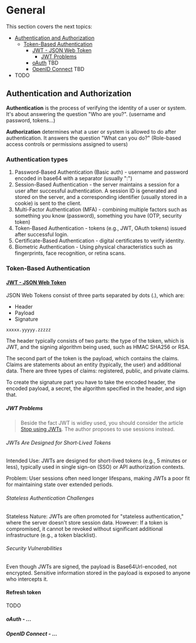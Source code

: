 # General
This section covers the next topics:
- [Authentication and Authorization](#authentication-and-authorization)
  - [Token-Based Authentication](#token-based-authentication)
    - [JWT - JSON Web Token](#jwt---json-web-token)
        - [JWT Problems](#jwt-problems)
    - [oAuth](#oauth---) TBD
    - [OpenID Connect](#openid-connect---) TBD
- TODO

## Authentication and Authorization
**Authentication** is the process of verifying the identity of a user or system. It's about answering the question "Who are you?". (username and password, tokens...)

**Authorization** determines what a user or system is allowed to do after authentication. It answers the question "What can you do?" (Role-based access controls or permissions assigned to users)

### Authentication types
1. Password-Based Authentication (Basic auth) - username and password encoded in base64 with a separator (usually ":")
2. Session-Based Authentication - the server maintains a session for a user after successful authentication. A session ID is generated and stored on the server, and a corresponding identifier (usually stored in a cookie) is sent to the client.
3. Multi-Factor Authentication (MFA) - combining multiple factors such as something you know (password), something you have (OTP, security token)
4. Token-Based Authentication - tokens (e.g., JWT, OAuth tokens) issued after successful login.
5. Certificate-Based Authentication - digital certificates to verify identity.
6. Biometric Authentication - Using physical characteristics such as fingerprints, face recognition, or retina scans.

### Token-Based Authentication
#### [JWT - JSON Web Token](https://jwt.io/introduction)
JSON Web Tokens consist of three parts separated by dots (.), which are:
* Header
* Payload
* Signature

`xxxxx.yyyyy.zzzzz`

The header typically consists of two parts: the type of the token, which is JWT, and the signing algorithm being used, such as HMAC SHA256 or RSA.

The second part of the token is the payload, which contains the claims. Claims are statements about an entity (typically, the user) and additional data. There are three types of claims: registered, public, and private claims.

To create the signature part you have to take the encoded header, the encoded payload, a secret, the algorithm specified in the header, and sign that.


##### JWT Problems

> Beside the fact JWT is widley used, you should consider the article [Stop using JWTs](https://gist.github.com/samsch/0d1f3d3b4745d778f78b230cf6061452). The author proposes to use sessions instead.

###### JWTs Are Designed for Short-Lived Tokens
Intended Use: JWTs are designed for short-lived tokens (e.g., 5 minutes or less), typically used in single sign-on (SSO) or API authorization contexts.

Problem: User sessions often need longer lifespans, making JWTs a poor fit for maintaining state over extended periods.

###### Stateless Authentication Challenges
Stateless Nature: JWTs are often promoted for "stateless authentication," where the server doesn't store session data. However:
If a token is compromised, it cannot be revoked without significant additional infrastructure (e.g., a token blacklist).

###### Security Vulnerabilities
Even though JWTs are signed, the payload is Base64Url-encoded, not encrypted. Sensitive information stored in the payload is exposed to anyone who intercepts it.

#### Refresh token
TODO

##### oAuth - ...

##### OpenID Connect - ...
